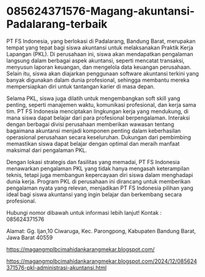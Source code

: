 # 085624371576-Magang-akuntansi-Padalarang-terbaik
PT FS Indonesia, yang berlokasi di Padalarang, Bandung Barat, merupakan tempat yang tepat bagi siswa akuntansi untuk melaksanakan Praktik Kerja Lapangan (PKL). Di perusahaan ini, siswa akan mendapatkan pengalaman langsung dalam berbagai aspek akuntansi, seperti mencatat transaksi, menyusun laporan keuangan, dan mengelola data keuangan perusahaan. Selain itu, siswa akan diajarkan penggunaan software akuntansi terkini yang banyak digunakan dalam dunia profesional, sehingga membantu mereka mempersiapkan diri untuk tantangan karier di masa depan.  

Selama PKL, siswa juga dilatih untuk mengembangkan soft skill yang penting, seperti manajemen waktu, komunikasi profesional, dan kerja sama tim. PT FS Indonesia menciptakan lingkungan kerja yang mendukung, di mana siswa dapat belajar dari para profesional berpengalaman. Interaksi dengan berbagai divisi perusahaan memberikan wawasan tentang bagaimana akuntansi menjadi komponen penting dalam keberhasilan operasional perusahaan secara keseluruhan. Dukungan dari pembimbing memastikan siswa dapat belajar dengan optimal dan meraih manfaat maksimal dari pengalaman PKL.  

Dengan lokasi strategis dan fasilitas yang memadai, PT FS Indonesia menawarkan pengalaman PKL yang tidak hanya mengasah keterampilan teknis, tetapi juga membangun kepercayaan diri siswa dalam menghadapi dunia kerja. Program PKL di perusahaan ini dirancang untuk memberikan pengalaman nyata yang relevan, menjadikan PT FS Indonesia pilihan yang ideal bagi siswa akuntansi yang ingin belajar dan berkembang secara profesional.  

Hubungi nomor dibawah untuk informasi lebih lanjut!
Kontak :
085624371576

Alamat:
Gg. Ijan,10 Ciwaruga, Kec. Parongpong, Kabupaten Bandung Barat, Jawa Barat 40559

https://magangmplbcimahidankarangmekar.blogspot.com/

https://magangmplbcimahidankarangmekar.blogspot.com/2024/12/085624371576-pkl-administrasi-akuntansi.html

